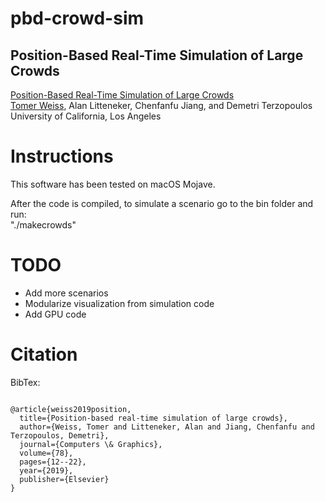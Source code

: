 # pbd-crowd-sim

## Position-Based Real-Time Simulation of Large Crowds

[Position-Based Real-Time Simulation of Large Crowds](http://www.cs.ucla.edu/~tweiss)<br />
[Tomer Weiss](http://www.cs.ucla.ed/~tweiss), Alan Litteneker, Chenfanfu Jiang, and Demetri Terzopoulos<br/>
University of California, Los Angeles

# Instructions
This software has been tested on macOS Mojave. <br/>
<!-- a normal html comment 
It depends on [Eigen](eigen.tuxfamily.org/) and [callisto](www.nieuwenhuisen.nl/callisto/), 
which are included in the code. Callisto is used for visualization purposes and requires DirectX 9.0c. 
If you want to compile the code with x64 support, you should disable the visualizer. <br/>
--> 

After the code is compiled, to simulate a scenario go to the bin folder and run:</br>
"./makecrowds" <br/>

# TODO
* Add more scenarios
* Modularize visualization from simulation code 
* Add GPU code 

# Citation
<p>BibTex:</p>
<pre><code>
@article{weiss2019position,
  title={Position-based real-time simulation of large crowds},
  author={Weiss, Tomer and Litteneker, Alan and Jiang, Chenfanfu and Terzopoulos, Demetri},
  journal={Computers \& Graphics},
  volume={78},
  pages={12--22},
  year={2019},
  publisher={Elsevier}
}
</code></pre>



